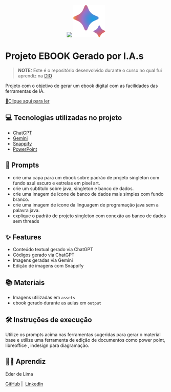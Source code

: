 <p align="center">
    <img width="100" src=".github/assets/banner.png">
    <img width="100" src=".github/assets/gemini-icone.png">
</p>


# Projeto EBOOK Gerado por I.A.s


 >  **NOTE:** Este é o repositório desenvolvido durante o curso no qual fui aprendiz na [DIO](https://dio.me)

Projeto com o objetivo de gerar um ebook digital com as facilidades das ferramentas de IA. 


<a href="output\ebook-singleton.pdf" title="View PDF now"> 📕Clique aqui para ler</a>

## 💻 Tecnologias utilizadas no projeto

- [ChatGPT](https://chat.openai.com/) 
- [Gemini](https://gemini.google.com/app)
- [Snappify](https://snappify.com/)
- [PowerPoint](https://www.microsoft.com/en/microsoft-365/powerpoint)

## 🧠 Prompts

- crie uma capa para um ebook sobre padrão de projeto singleton com fundo azul escuro e estrelas em pixel art.
- crie um subtitulo sobre java, singleton e banco de dados.
- crie uma imagem de icone de banco de dados mais simples com fundo branco.
- crie uma imagem de icone da linguagem de programação java sem a palavra java.
- explique o padrão de projeto singleton com conexão ao banco de dados sem threads

## ✨ Features

- Conteúdo textual gerado via ChatGPT
- Códigos gerado via ChatGPT
- Imagens geradas via Gemini
- Edição de imagens com Snappify

## 📚 Materiais

- Imagens utilizadas em `assets`
- ebook gerado durante as aulas em `output`

## 🛠️ Instruções de execução

Utilize os prompts acima nas ferramentas sugeridas para gerar o material base e utilize uma ferramenta de edição de documentos como power point, libreoffice , indesign para diagramação.

## 👨‍💻 Aprendiz

<p>
  <p>Éder de Lima</p>
    <a href="https://github.com/EderLima88">
    GitHub</a>&nbsp;|&nbsp;
    <a href="https://www.linkedin.com/in/%C3%A9der-de-lima-64b70626a/">LinkedIn</a>

</p>
</p>
